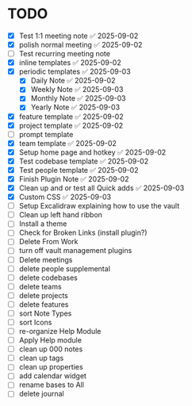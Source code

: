 # TODO

- [x] Test 1:1 meeting note ✅ 2025-09-02
- [x] polish normal meeting ✅ 2025-09-02
- [ ] Test recurring meeting note
- [x] inline templates ✅ 2025-09-02
- [x] periodic templates ✅ 2025-09-03
	- [x] Daily Note ✅ 2025-09-02
	- [x] Weekly Note ✅ 2025-09-03
	- [x] Monthly Note ✅ 2025-09-03
	- [x] Yearly Note ✅ 2025-09-03
- [x] feature template ✅ 2025-09-02
- [x] project template ✅ 2025-09-02
- [ ] prompt template
- [x] team template ✅ 2025-09-02
- [x] Setup home page and hotkey ✅ 2025-09-02
- [x] Test codebase template ✅ 2025-09-02
- [x] Test people template ✅ 2025-09-02
- [x] Finish Plugin Note ✅ 2025-09-02
- [x] Clean up and or test all Quick adds ✅ 2025-09-03
- [x] Custom CSS ✅ 2025-09-03
- [ ] Setup Excalidraw explaining how to use the vault
- [ ] Clean up left hand ribbon
- [ ] Install a theme
- [ ] Check for Broken Links (install plugin?)
- [ ] Delete From Work
- [ ] turn off vault management plugins
- [ ] Delete meetings
- [ ] delete people supplemental
- [ ] delete codebases
- [ ] delete teams
- [ ] delete projects
- [ ] delete features
- [ ] sort Note Types
- [ ] sort Icons
- [ ] re-organize Help Module
- [ ] Apply Help module
- [ ] clean up 000 notes
- [ ] clean up tags
- [ ] clean up properties
- [ ] add calendar widget
- [ ] rename bases to All
- [ ] delete journal
